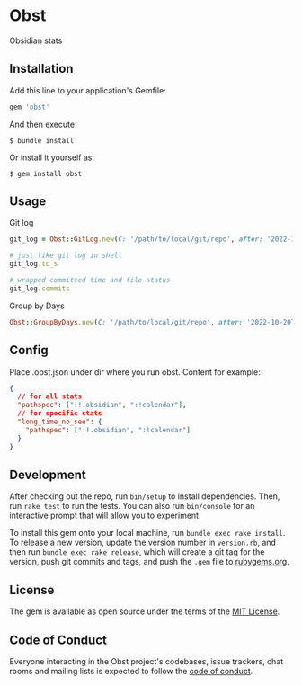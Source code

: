 # Obst

Obsidian stats

## Installation

Add this line to your application's Gemfile:

```ruby
gem 'obst'
```

And then execute:

    $ bundle install

Or install it yourself as:

    $ gem install obst

## Usage

Git log

```ruby
git_log = Obst::GitLog.new(C: '/path/to/local/git/repo', after: '2022-10-16T00:00:00')

# just like git log in shell
git_log.to_s

# wrapped committed time and file status
git_log.commits
```

Group by Days

```ruby
Obst::GroupByDays.new(C: '/path/to/local/git/repo', after: '2022-10-20T00:00:00', days: 7)
```

## Config

Place .obst.json under dir where you run obst. Content for example:

```json
{
  // for all stats
  "pathspec": [":!.obsidian", ":!calendar"],
  // for specific stats
  "long_time_no_see": {
    "pathspec": [":!.obsidian", ":!calendar"]
  }
}
```

## Development

After checking out the repo, run `bin/setup` to install dependencies. Then, run `rake test` to run the tests. You can also run `bin/console` for an interactive prompt that will allow you to experiment.

To install this gem onto your local machine, run `bundle exec rake install`. To release a new version, update the version number in `version.rb`, and then run `bundle exec rake release`, which will create a git tag for the version, push git commits and tags, and push the `.gem` file to [rubygems.org](https://rubygems.org).

## License

The gem is available as open source under the terms of the [MIT License](https://opensource.org/licenses/MIT).

## Code of Conduct

Everyone interacting in the Obst project's codebases, issue trackers, chat rooms and mailing lists is expected to follow the [code of conduct](https://github.com/turnon/obst/blob/master/CODE_OF_CONDUCT.md).
